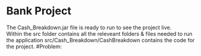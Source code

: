 # Bank Project
The Cash_Breakdown.jar file is ready to run to see the project live.   
Within the src folder contains all the releveant folders & files needed to run the application
src/Cash_Breakdown/CashBreakdown contains the code for the project.
#Problem:
 

